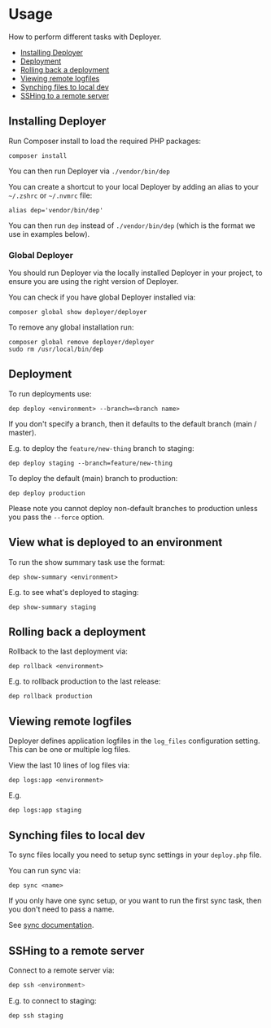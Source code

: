 # Usage

How to perform different tasks with Deployer.

* [Installing Deployer](#installing-deployer)
* [Deployment](#deployment)
* [Rolling back a deployment](#rolling-back-a-deployment)
* [Viewing remote logfiles](#viewing-remote-logfiles)
* [Synching files to local dev](#synching-files-to-local-dev)
* [SSHing to a remote server](#sshing-to-a-remote-server)

## Installing Deployer

Run Composer install to load the required PHP packages:

```
composer install
```

You can then run Deployer via `./vendor/bin/dep`

You can create a shortcut to your local Deployer by adding an alias to your `~/.zshrc` or `~/.nvmrc` file:

```
alias dep='vendor/bin/dep'
```

You can then run `dep` instead of `./vendor/bin/dep` (which is the format we use in examples below).

### Global Deployer

You should run Deployer via the locally installed Deployer in your project, to ensure you are using the
right version of Deployer.

You can check if you have global Deployer installed via:

```
composer global show deployer/deployer
```

To remove any global installation run:

```
composer global remove deployer/deployer
sudo rm /usr/local/bin/dep
```

## Deployment

To run deployments use:

```
dep deploy <environment> --branch=<branch name> 
```

If you don't specify a branch, then it defaults to the default branch (main / master).

E.g. to deploy the `feature/new-thing` branch to staging:

```
dep deploy staging --branch=feature/new-thing 
```

To deploy the default (main) branch to production:

```
dep deploy production
```

Please note you cannot deploy non-default branches to production unless you pass the `--force` option.

## View what is deployed to an environment

To run the show summary task use the format: 

```
dep show-summary <environment>
```

E.g. to see what's deployed to staging:

```
dep show-summary staging
```

## Rolling back a deployment

Rollback to the last deployment via:

```
dep rollback <environment>
```

E.g. to rollback production to the last release:

```
dep rollback production
```

## Viewing remote logfiles

Deployer defines application logfiles in the `log_files` configuration setting. This can be one or multiple log files.

View the last 10 lines of log files via:

```
dep logs:app <environment>
```

E.g.

```
dep logs:app staging
```

## Synching files to local dev

To sync files locally you need to setup sync settings in your `deploy.php` file.

You can run sync via:

```
dep sync <name>
```

If you only have one sync setup, or you want to run the first sync task, then you don't need to pass a name.

See [sync documentation](tasks/sync.md).

## SSHing to a remote server

Connect to a remote server via:

```php
dep ssh <environment>   
```

E.g. to connect to staging:

``` 
dep ssh staging
```
